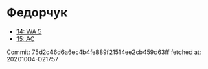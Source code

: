 # Федорчук
- [14: WA 5](14.md)
- [15: AC](15.md)

Commit: 75d2c46d6a6ec4b4fe889f21514ee2cb459d63ff
 fetched at: 20201004-021757
